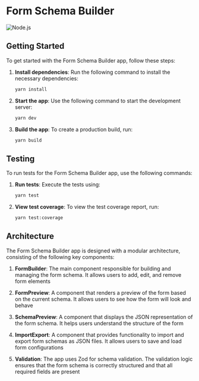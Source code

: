 # Form Schema Builder

![Node.js](https://img.shields.io/badge/node-18%2B-brightgreen)

## Getting Started

To get started with the Form Schema Builder app, follow these steps:

1. **Install dependencies**: Run the following command to install the necessary dependencies:

   ```sh
   yarn install
   ```

2. **Start the app**: Use the following command to start the development server:

   ```sh
   yarn dev
   ```

3. **Build the app**: To create a production build, run:
   ```sh
   yarn build
   ```

## Testing

To run tests for the Form Schema Builder app, use the following commands:

1. **Run tests**: Execute the tests using:

   ```sh
   yarn test
   ```

2. **View test coverage**: To view the test coverage report, run:
   ```sh
   yarn test:coverage
   ```

## Architecture

The Form Schema Builder app is designed with a modular architecture, consisting of the following key components:

1. **FormBuilder**: The main component responsible for building and managing the form schema. It allows users to add, edit, and remove form elements

2. **FormPreview**: A component that renders a preview of the form based on the current schema. It allows users to see how the form will look and behave

3. **SchemaPreview**: A component that displays the JSON representation of the form schema. It helps users understand the structure of the form

4. **ImportExport**: A component that provides functionality to import and export form schemas as JSON files. It allows users to save and load form configurations

5. **Validation**: The app uses Zod for schema validation. The validation logic ensures that the form schema is correctly structured and that all required fields are present
